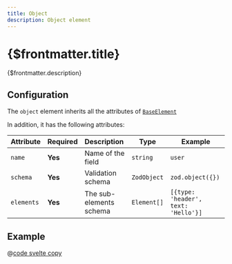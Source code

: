 ```yaml
---
title: Object
description: Object element
---
```


# {$frontmatter.title}

{$frontmatter.description}

## Configuration

The `object` element inherits all the attributes of [`BaseElement`](../%5B...2%5Dconfiguration/%5B...3%5Dbase-element.md)

In addition, it has the following attributes:

| Attribute  | Required | Description             | Type        | Example                             |
| ---------- | -------- | :---------------------- | ----------- | ----------------------------------- |
| `name`     | **Yes**  | Name of the field       | `string`    | `user`                              |
| `schema`   | **Yes**  | Validation schema       | `ZodObject` | `zod.object({})`                    |
| `elements` | **Yes**  | The sub-elements schema | `Element[]` | `[{type: 'header', text: 'Hello'}]` |

## Example

<script lang='ts'>
  import Object from '$lib/_demo/demos/meta-elements/Object.svelte';
</script>

<Object />

@[code svelte copy](../../../lib/_demo/demos/meta-elements/Object.svelte)
